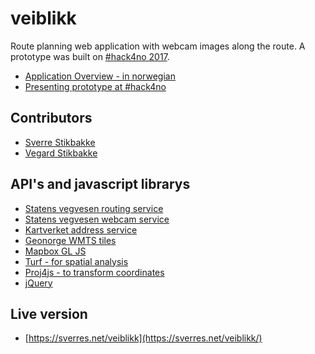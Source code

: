 # veiblikk

Route planning web application with webcam images along the route.
A prototype was built on [#hack4no 2017](http://www.hack4.no/).

- [Application Overview - in norwegian](http://folk.ntnu.no/sverrsti/GEO2311-H2017/webapplikasjon-eksempel.html)
- [Presenting prototype at #hack4no](https://www.flickr.com/photos/statenskartverk/38011135581/in/album-72157688079862294/)

## Contributors

- [Sverre Stikbakke](https://github.com/sverres)
- [Vegard Stikbakke](https://github.com/vegarsti)

## API's and javascript librarys

- [Statens vegvesen routing service](https://data.norge.no/data/statens-vegvesen/api-ruteplantjeneste-bil)
- [Statens vegvesen webcam service](https://data.norge.no/data/statens-vegvesen/trafikkinformasjon-p%C3%A5-datex-format)
- [Kartverket address service](https://www.kartverket.no/data/stedsnavnsok/)
- [Geonorge WMTS tiles](https://kartkatalog.geonorge.no/metadata/uuid/758607fa-45d2-41b1-b8fe-fc7a2c5bcd8d)
- [Mapbox GL JS](https://www.mapbox.com/mapbox-gl-js/api/)
- [Turf - for spatial analysis](http://turfjs.org/)
- [Proj4js - to transform coordinates](http://proj4js.org/)
- [jQuery](https://jquery.com/)

## Live version

- [https://sverres.net/veiblikk](https://sverres.net/veiblikk/)


